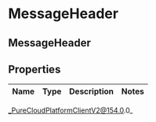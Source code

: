 # MessageHeader

## MessageHeader

## Properties

|Name | Type | Description | Notes|
|------------ | ------------- | ------------- | -------------|



_PureCloudPlatformClientV2@154.0.0_
